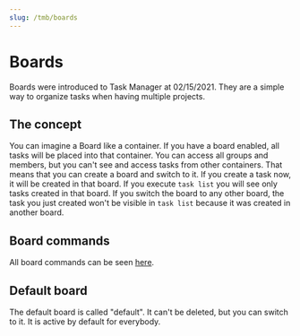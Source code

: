 ```yaml
---
slug: /tmb/boards
---
```


# Boards

Boards were introduced to Task Manager at 02/15/2021. They are a simple way to organize tasks when having multiple
projects.

## The concept

You can imagine a Board like a container. If you have a board enabled, all tasks will be placed into that container. You
can access all groups and members, but you can't see and access tasks from other containers. That means that you can
create a board and switch to it. If you create a task now, it will be created in that board. If you execute `task list`
you will see only tasks created in that board. If you switch the board to any other board, the task you just created
won't be visible in `task list` because it was created in another board.

## Board commands

All board commands can be seen [here](all-commands.md#board-commands).

## Default board

The default board is called "default". It can't be deleted, but you can switch to it. It is active by default for
everybody.